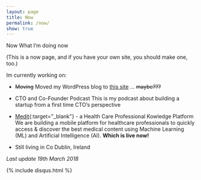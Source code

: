 ```yaml
---
layout: page
title: Now
permalink: /now/
show: true
---
```


Now
What I’m doing now

(This is a now page, and if you have your own site, you should make one, too.)


Im currently working on:


* ~~Moving~~ Moved my WordPress blog to [this site](/jekyll/update/2018/02/20/Jekyll-site-now-live/) ... ~~maybe???~~

* CTO and Co-Founder Podcast
This is my podcast about building a startup from a first time CTO’s perspective

* [Medit](https://medit.online){:target="_blank"} - a Health Care Professional Kowledge Platform
We are building a mobile platform for healthcare professionals to quickly access & discover the best medical content using Machine Learning (ML) and Artificial Intelligence (AI). **Which is live now!**


* Still living in Co Dublin, Ireland


*Last update 19th March 2018*

<div>
{% include disqus.html %}
</div>
